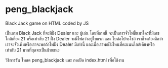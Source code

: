 # peng_blackjack
Black Jack game on HTML coded by JS

เป็นเกม Black Jack ที่จะมีฝั่ง Dealer และ ผู้เล่น
โดยที่เกมนี้ จะเป็นการจั่วไพ่ขึ้นมาใครที่มีเลขใกล้เคียง 21 หรือเท่ากับ 21
ฝั่ง Dealer จะมีไพ่คว่าอยู่ใบแรก และ ใบต่อไปจะโชว์
เราก็จะต้องคิดว่าเราจะจั่วเพิ่มหรือเราจะพอถ้าไพ่ฝั่ง Dealer มีเท่านี้
และเมื่อเราพอฝั่งไหนที่คะแนนไกล้เคียงหรือเท่ากับ 21 มากที่สุดจะเป็นฝ่ายชนะ

วิธีการรัน
โหลด peng_blackjack และ กดเปิด index.html เพื่อใช้งาน
